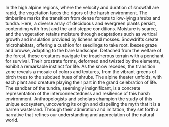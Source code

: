 In the high alpine regions, where the velocity and duration of snowfall are rapid, the vegetation faces the rigors of the harsh environment. The timberline marks the transition from dense forests to low-lying shrubs and tundra. Here, a diverse array of deciduous and evergreen plants persist, contending with frost and the arid steppe conditions. Moisture is scarce, and the vegetation retains moisture through adaptations such as vertical growth and insulation provided by lichens and mosses. Snowdrifts create microhabitats, offering a cushion for seedlings to take root. Ibexes graze and browse, adapting to the bare landscape. Detached from the welfare of the forest, these creatures navigate the treacherous terrain with a penchant for survival. Their prostrate forms, deformed and twisted by the elements, exhibit a remarkable instinct for life. As the snow recedes, the transition zone reveals a mosaic of colors and textures, from the vibrant greens of birch trees to the subdued hues of shrubs. The alpine theater unfolds, with each plant and creature playing their part in the grand celebration of life. The sandbar of the tundra, seemingly insignificant, is a concrete representation of the interconnectedness and resilience of this harsh environment. Anthropologists and scholars champion the study of this unique ecosystem, uncovering its origin and dispelling the myth that it is a barren wasteland. Through their admiration and imitation, they set forth a narrative that refines our understanding and appreciation of the natural world.
